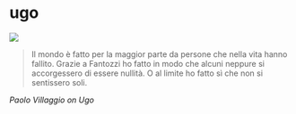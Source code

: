 # ugo
[![](https://img.shields.io/github/license/branch-bookkeeper/ugo.svg)](https://github.com/branch-bookkeeper/ugo/blob/master/LICENSE)

> Il mondo è fatto per la maggior parte da persone che nella vita hanno fallito. Grazie a Fantozzi ho fatto in modo che alcuni neppure si accorgessero di essere nullità. O al limite ho fatto sì che non si sentissero soli.

_Paolo Villaggio on Ugo_
